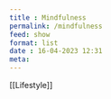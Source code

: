 ```yaml
---
title : Mindfulness
permalink: /mindfulness
feed: show
format: list
date : 16-04-2023 12:31
meta: 
---
```


[[Lifestyle]]

